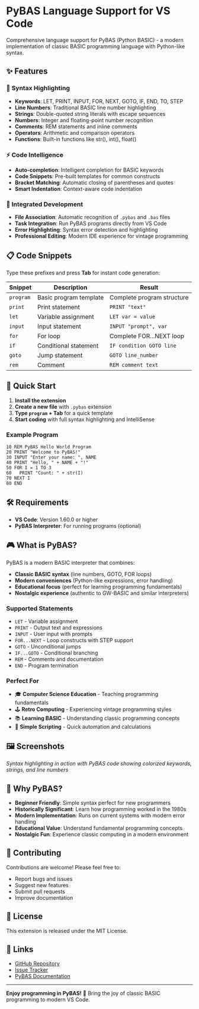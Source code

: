 # PyBAS Language Support for VS Code

Comprehensive language support for PyBAS (Python BASIC) - a modern implementation of classic BASIC programming language with Python-like syntax.

## ✨ Features

### 🎨 **Syntax Highlighting**
- **Keywords**: LET, PRINT, INPUT, FOR, NEXT, GOTO, IF, END, TO, STEP
- **Line Numbers**: Traditional BASIC line number highlighting
- **Strings**: Double-quoted string literals with escape sequences
- **Numbers**: Integer and floating-point number recognition
- **Comments**: REM statements and inline comments
- **Operators**: Arithmetic and comparison operators
- **Functions**: Built-in functions like str(), int(), float()

### ⚡ **Code Intelligence**
- **Auto-completion**: Intelligent completion for BASIC keywords
- **Code Snippets**: Pre-built templates for common constructs
- **Bracket Matching**: Automatic closing of parentheses and quotes
- **Smart Indentation**: Context-aware code indentation

### 🚀 **Integrated Development**
- **File Association**: Automatic recognition of `.pybas` and `.bas` files
- **Task Integration**: Run PyBAS programs directly from VS Code
- **Error Highlighting**: Syntax error detection and highlighting
- **Professional Editing**: Modern IDE experience for vintage programming

## 📋 **Code Snippets**

Type these prefixes and press **Tab** for instant code generation:

| Snippet | Description | Result |
|---------|-------------|--------|
| `program` | Basic program template | Complete program structure |
| `print` | Print statement | `PRINT "text"` |
| `let` | Variable assignment | `LET var = value` |
| `input` | Input statement | `INPUT "prompt", var` |
| `for` | For loop | Complete FOR...NEXT loop |
| `if` | Conditional statement | `IF condition GOTO line` |
| `goto` | Jump statement | `GOTO line_number` |
| `rem` | Comment | `REM comment text` |

## 🎯 **Quick Start**

1. **Install the extension**
2. **Create a new file** with `.pybas` extension
3. **Type `program` + Tab** for a quick template
4. **Start coding** with full syntax highlighting and IntelliSense

### Example Program

```basic
10 REM PyBAS Hello World Program
20 PRINT "Welcome to PyBAS!"
30 INPUT "Enter your name: ", NAME
40 PRINT "Hello, " + NAME + "!"
50 FOR I = 1 TO 3
60   PRINT "Count: " + str(I)
70 NEXT I
80 END
```

## 🛠 **Requirements**

- **VS Code**: Version 1.60.0 or higher
- **PyBAS Interpreter**: For running programs (optional)

## 🎮 **What is PyBAS?**

PyBAS is a modern BASIC interpreter that combines:
- **Classic BASIC syntax** (line numbers, GOTO, FOR loops)
- **Modern conveniences** (Python-like expressions, error handling)
- **Educational focus** (perfect for learning programming fundamentals)
- **Nostalgic experience** (authentic to GW-BASIC and similar interpreters)

### Supported Statements
- `LET` - Variable assignment
- `PRINT` - Output text and expressions  
- `INPUT` - User input with prompts
- `FOR...NEXT` - Loop constructs with STEP support
- `GOTO` - Unconditional jumps
- `IF...GOTO` - Conditional branching
- `REM` - Comments and documentation
- `END` - Program termination

### Perfect For
- 🎓 **Computer Science Education** - Teaching programming fundamentals
- 🕹️ **Retro Computing** - Experiencing vintage programming styles
- 📚 **Learning BASIC** - Understanding classic programming concepts
- 🎯 **Simple Scripting** - Quick automation and calculations

## 🖼️ **Screenshots**

*Syntax highlighting in action with PyBAS code showing colorized keywords, strings, and line numbers*

## 🌟 **Why PyBAS?**

- **Beginner Friendly**: Simple syntax perfect for new programmers
- **Historically Significant**: Learn how programming worked in the 1980s
- **Modern Implementation**: Runs on current systems with modern error handling
- **Educational Value**: Understand fundamental programming concepts
- **Nostalgic Fun**: Experience classic computing in a modern environment

## 🤝 **Contributing**

Contributions are welcome! Please feel free to:
- Report bugs and issues
- Suggest new features
- Submit pull requests
- Improve documentation

## 📄 **License**

This extension is released under the MIT License.

## 🔗 **Links**

- [GitHub Repository](https://github.com/yourusername/pybas)
- [Issue Tracker](https://github.com/yourusername/pybas/issues)
- [PyBAS Documentation](https://github.com/yourusername/pybas/blob/main/README.md)

---

**Enjoy programming in PyBAS!** 🚀 Bring the joy of classic BASIC programming to modern VS Code.